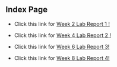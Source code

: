 ## Index Page 



- Click this link for [Week 2 Lab Report 1 !](https://hhundhausen.github.io/CSE15L-LabReports/lab-report-1-week-2.html)

- Click this link for [Week 4 Lab Report 2 !](https://hhundhausen.github.io/CSE15L-LabReports/lab-report-2-week-4.html)


- Click this link for [Week 6 Lab Report 3!](https://hhundhausen.github.io/CSE15L-LabReports/lab-report-3-week-6.html)

- Click this link for [Week 8 Lab Report 4!](https://hhundhausen.github.io/CSE15L-LabReports/lab-report-4-week-8.html)
















